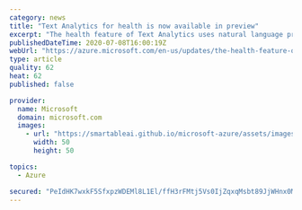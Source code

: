 ```yaml
---
category: news
title: "Text Analytics for health is now available in preview"
excerpt: "The health feature of Text Analytics uses natural language processing techniques to find and label valuable information in unstructured clinical documents such as doctor’s notes, discharge summaries, clinical documents, and electronic health records."
publishedDateTime: 2020-07-08T16:00:19Z
webUrl: "https://azure.microsoft.com/en-us/updates/the-health-feature-of-text-analytics-is-now-available-in-preview/"
type: article
quality: 62
heat: 62
published: false

provider:
  name: Microsoft
  domain: microsoft.com
  images:
    - url: "https://smartableai.github.io/microsoft-azure/assets/images/organizations/microsoft.com-50x50.jpg"
      width: 50
      height: 50

topics:
  - Azure

secured: "PeIdHK7wxkF5SfxpzWDEMl8L1El/ffH3rFMtj5Vs0IjZqxqMsbt89JjWHnx0MXKXFoo7ovHmiZLwWRWVkQuodJacAeIgN8Kmc5wXnKDwh2SIODXEgIFSzjM1eOHbr2EcXoXsyBQeuv64THJ2Jug6eBlkfR826tSKLt35rMFiFqv/+VzBkp38tag1V4mjE1eCE9txvdI6QPCPSDUu24dThDiyzsdHVmjg4oFvqcryiYD60Q0t7/uMaLXPUHCbP5jsTP6z0ze4B9bQg6LNBAO1IK5N7y/J3u+K2E4F7/bGW5DdRZ6rFNMksRZY/9jl38FqINm5DjBQ62ikt4bHzJxa1w==;jjxLmWDK2AXKVU+h9jwk3g=="
---
```


